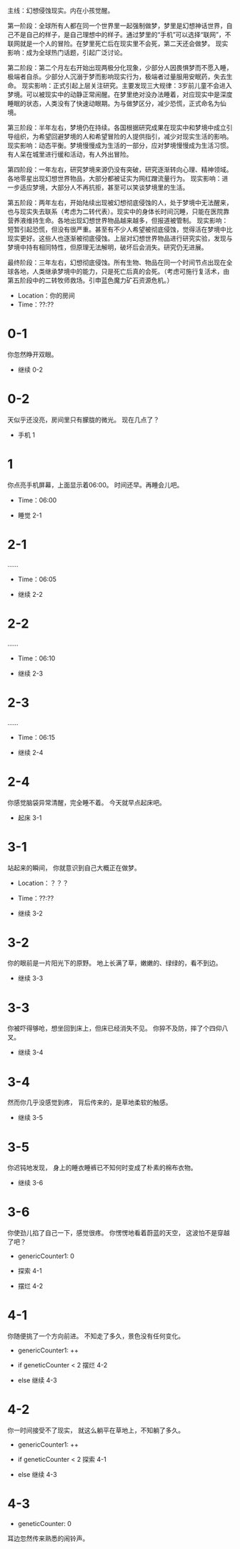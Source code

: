 主线：幻想侵蚀现实。内在小孩觉醒。

第一阶段：全球所有人都在同一个世界里一起强制做梦，梦里是幻想神话世界，自己不是自己的样子，是自己理想中的样子。通过梦里的“手机”可以选择“联网”，不联网就是一个人的冒险。在梦里死亡后在现实里不会死，第二天还会做梦。
现实影响：成为全球热门话题，引起广泛讨论。

第二阶段：第二个月左右开始出现两极分化现象，少部分人因畏惧梦而不愿入睡，极端者自杀。少部分人沉溺于梦而影响现实行为，极端者过量服用安眠药，失去生命。
现实影响：正式引起上层关注研究。主要发现三大规律：3岁前儿童不会进入梦境。可以被现实中的动静正常闹醒。在梦里绝对没办法睡着，对应现实中是深度睡眠的状态，人类没有了快速动眼期。为与做梦区分，减少恐慌，正式命名为仙境。

第三阶段：半年左右，梦境仍在持续。各国根据研究成果在现实中和梦境中成立引导组织，为希望回避梦境的人和希望冒险的人提供指引，减少对现实生活的影响。
现实影响：动态平衡。梦境慢慢成为生活的一部分，应对梦境慢慢成为生活习惯。有人呆在城里进行缓和活动，有人外出冒险。

第四阶段：一年左右，研究梦境来源仍没有突破，研究逐渐转向心理、精神领域。各地零星出现幻想世界物品，大部分都被证实为网红蹭流量行为。
现实影响：进一步适应梦境，大部分人不再抗拒，甚至可以笑谈梦境里的生活。

第五阶段：两年左右，开始陆续出现被幻想彻底侵蚀的人，处于梦境中无法醒来，也与现实失去联系（考虑为二转代表）。现实中的身体长时间沉睡，只能在医院靠营养液维持生命。各地出现幻想世界物品越来越多，但报道被管制。
现实影响：短暂引起恐慌，但没有很严重。甚至有不少人希望被彻底侵蚀，觉得活在梦境中比现实更好。这些人也逐渐被彻底侵蚀。上层对幻想世界物品进行研究实验，发现与梦境中持有相同特性，但原理无法解明，破坏后会消失。研究仍无进展。

最终阶段：三年左右，幻想彻底侵蚀。所有生物、物品在同一个时间节点出现在全球各地，人类继承梦境中的能力，只是死亡后真的会死。（考虑可施行复活术，由第五阶段中的二转牧师救场。引申蓝色魔力矿石资源危机。）


- Location：你的房间
- Time：??:??

# 0-1
你忽然睁开双眼。

- 继续 0-2

# 0-2
天似乎还没亮，房间里只有朦胧的微光。
现在几点了？

- 手机 1 

# 1
你点亮手机屏幕，上面显示着06:00。
时间还早。再睡会儿吧。
- Time：06:00

- 睡觉 2-1

# 2-1
……
- Time：06:05

- 继续 2-2

# 2-2
……
- Time：06:10

- 继续 2-3
 
# 2-3
……
- Time：06:15

- 继续 2-4

# 2-4
你感觉脑袋异常清醒，完全睡不着。
今天就早点起床吧。

- 起床 3-1

# 3-1
站起来的瞬间，
你就意识到自己大概正在做梦。
- Location：？？？
- Time：??:??

- 继续 3-2

# 3-2
你的眼前是一片阳光下的原野。
地上长满了草，嫩嫩的、绿绿的，看不到边。

- 继续 3-3

# 3-3
你被吓得够呛，想坐回到床上，但床已经消失不见。
你猝不及防，摔了个四仰八叉。

- 继续 3-4

# 3-4
然而你几乎没感觉到疼，
背后传来的，是草地柔软的触感。

- 继续 3-5

# 3-5
你迟钝地发现，
身上的睡衣睡裤已不知何时变成了朴素的棉布衣物。

- 继续 3-6

# 3-6
你使劲儿掐了自己一下，感觉很疼。
你愣愣地看着蔚蓝的天空，
这波怕不是穿越了吧？
- genericCounter1: 0

- 探索 4-1
- 摆烂 4-2

# 4-1
你随便挑了一个方向前进。
不知走了多久，景色没有任何变化。
- genericCounter1: ++

- if geneticCounter < 2 摆烂 4-2
- else 继续 4-3

# 4-2
你一时间接受不了现实，
就这么躺平在草地上，不知躺了多久。
- genericCounter1: ++

- if geneticCounter < 2 探索 4-1
- else 继续 4-3

# 4-3
- geneticCounter: 0

耳边忽然传来熟悉的闹铃声。
